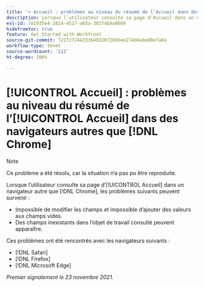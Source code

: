 ```yaml
---
title: '« Accueil : problèmes au niveau du résumé de l’Accueil dans des navigateurs autres que Chrome »'
description: Lorsque l’utilisateur consulte sa page d’Accueil dans un navigateur autre que Chrome, divers problèmes peuvent survenir.
exl-id: 7e1935e4-2814-4527-a65a-301f4b9a9669
hidefromtoc: true
feature: Get Started with Workfront
source-git-commit: 721f2724433364832072695ee274d4abe08e7a8a
workflow-type: tm+mt
source-wordcount: '112'
ht-degree: 100%

---
```


# [!UICONTROL Accueil] : problèmes au niveau du résumé de l’[!UICONTROL Accueil] dans des navigateurs autres que [!DNL Chrome]

>[!NOTE]
>
>Ce problème a été résolu, car la situation n’a pas pu être reproduite.


Lorsque l’utilisateur consulte sa page d’[!UICONTROL Accueil] dans un navigateur autre que [!DNL Chrome], les problèmes suivants peuvent survenir :

* Impossible de modifier les champs et impossible d’ajouter des valeurs aux champs vides.
* Des champs inexistants dans l’objet de travail consulté peuvent apparaître.

Ces problèmes ont été rencontrés avec les navigateurs suivants :

* [!DNL Safari]
* [!DNL Firefox]
* [!DNL Microsoft Edge]

_Premier signalement le 23 novembre 2021._
